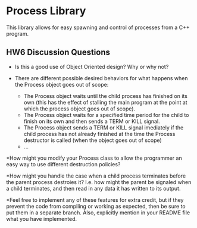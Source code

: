 # Process Library
This library allows for easy spawning and control of processes from a C++ program.

## HW6 Discussion Questions
* Is this a good use of Object Oriented design? Why or why not?

* There are different possible desired behaviors for what happens when the Process object goes out of scope:
	* The Process object waits until the child process has finished on its own (this has the effect of stalling the main program at the point at which the process object goes out of scope).
	* The Process object waits for a specified time period for the child to finish on its own and then sends a TERM or KILL signal.
	* The Process object sends a TERM or KILL signal imediately if the child process has not already finished at the time the Process destructor is called (when the object goes out of scope)
	* ...

*How might you modify your Process class to allow the programmer an easy way to use different destruction policies?

*How might you handle the case when a child process terminates before the parent process destroies it? I.e. how might the parent be signaled when a child terminates, and then read in any data it has written to its output.

*Feel free to implement any of these features for extra credit, but if they prevent the code from compiling or working as expected, then be sure to put them in a separate branch. Also, explicitly mention in your README file what you have implemented.
